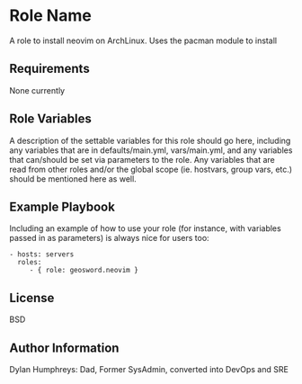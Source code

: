 Role Name
=========

A role to install neovim on ArchLinux. Uses the pacman module to install

Requirements
------------

None currently

Role Variables
--------------

A description of the settable variables for this role should go here, including any variables that are in defaults/main.yml, vars/main.yml, and any variables that can/should be set via parameters to the role. Any variables that are read from other roles and/or the global scope (ie. hostvars, group vars, etc.) should be mentioned here as well.

Example Playbook
----------------

Including an example of how to use your role (for instance, with variables passed in as parameters) is always nice for users too:

    - hosts: servers
      roles:
         - { role: geosword.neovim }

License
-------

BSD

Author Information
------------------

Dylan Humphreys: Dad, Former SysAdmin, converted into DevOps and SRE
